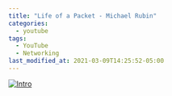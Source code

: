 ```yaml
---
title: "Life of a Packet - Michael Rubin"
categories:
  - youtube
tags:
  - YouTube
  - Networking  
last_modified_at: 2021-03-09T14:25:52-05:00
---
```


[![Intro](https://img.youtube.com/vi/0Omvgd7Hg1I/0.jpg)](https://www.youtube.com/watch?v=0Omvgd7Hg1I "Title")
